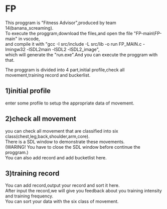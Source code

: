 # FP

This proggram is "Fitness Advisor",produced by team 14(banana_screaming).  
To execute the proggram,download the files,and open the file "FP-main\FP-main" in vscode,  
and compile it with "gcc -I src/include -L src/lib -o run FP_MAIN.c -lmingw32 -lSDL2main -lSDL2 -lSDL2_image",  
which will generate the "run.exe".And you can execute the proggram with that.  

The proggram is divided into 4 part,initial profile,check all movement,training record and buckerlist.  
  
## 1)initial profile  
enter some profile to setup the appropriate data of movement.  

## 2)check all movement  
you can check all movement that are classified into six class(chest,leg,back,shoulder,arm,core).  
There is a SDL window to demonstrate these movements.  
(WARING! You have to close the SDL window before continue the proggram.)  
You can also add record and add bucketlist here.

## 3)training record  
You can add record,output your record and sort it here.  
After input the record,we will give you feedback about you training intensity and training frequency.  
You can sort your data with the six class of movement.

